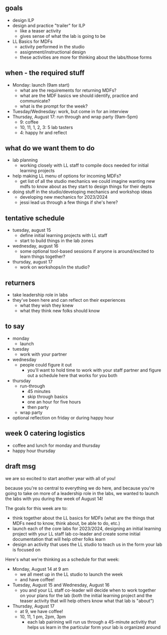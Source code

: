 ## goals
* design ILP
* design and practice "trailer" for ILP
    * like a teaser activity
    * gives sense of what the lab is going to be
* LL Basics for MDFs
    * activity performed in the studio
    * assignment/instructional design
    * these activities are more for thinking about the labs/those forms

## when - the required stuff
* Monday: launch (9am start)
    * what are the requirements for returning MDFs?
    * what are the MDF basics we should identify, practice and communicate?
    * what is the prompt for the week?
* Tuesday/Wednesday: work, but come in for an interview
* Thursday, August 17: run through and wrap party (9am-5pm)
    * 9: coffee
    * 10, 11, 1, 2, 3: 5 lab tasters
    * 4: happy hr and reflect

## what do we want them to do
* lab planning
    * working closely with LL staff to compile docs needed for initial learning projects
* help making LL menu of options for incoming MDFs?
    * get list of all the studio mechanics we could imagine wanting new mdfs to know about as they start to design things for their depts
* doing stuff in the studio/developing mechanics and workshop ideas
    * developing new mechanics for 2023/2024
    * jessi lead us through a few things if she's here?

## tentative schedule
* tuesday, august 15
    * define initial learning projects with LL staff
    * start to build things in the lab zones
* wednesday, august 16
    * some optional tool-based sessions if anyone is around/excited to learn things together?
* thursday, august 17
    * work on workshops/in the studio?

## returners
* take leadership role in labs
* they've been here and can reflect on their experiences
    * what they wish they knew
    * what they think new folks should know

## to say
* monday
    * launch
* tuesday
    * work with your partner
* wednesday
    * people could figure it out 
        * you'll want to hold time to work with your staff partner and figure out a schedule here that works for you both
* thursday
    * run-through
        * 45 minutes
        * skip through basics
        * one an hour for five hours
        * then party
    * wrap party
* optional reflection on friday or during happy hour

## week 0 catering logistics
* coffee and lunch for monday and thursday
* happy hour thursday

## draft msg

we are so excited to start another year with all of you! 

because you're so central to everything we do here, and because you're going to take on more of a leadership role in the labs, we wanted to launch the labs with you during the week of August 14!

The goals for this week are to:
* think together about the LL basics for MDFs (what are the things that MDFs need to know, think about, be able to do, etc.)
* launch each of the core labs for 2023/2024, designing an initial learning project with your LL staff lab co-leader and create some initial documentation that will help other folks learn
* design an activity that uses the LL studio to teach us in the form your lab is focused on

Here's what we're thinking as a schedule for that week:
* Monday, August 14 at 9 am
    * we all meet up in the LL studio to launch the week
    * and have coffee!
* Tuesday, August 15 and Wednesday, August 16
    * you and your LL staff co-leader will decide when to work together on your plans for the lab (both the initial learning project and the teaser activity that will help others know what that lab is "about")
* Thursday, August 17
    * at 9, we have coffee!
    * 10, 11, 1 pm, 2pm, 3pm
        * each lab pairining will run us through a 45-minute activitiy that helps us learn in the particular form your lab is organized around
